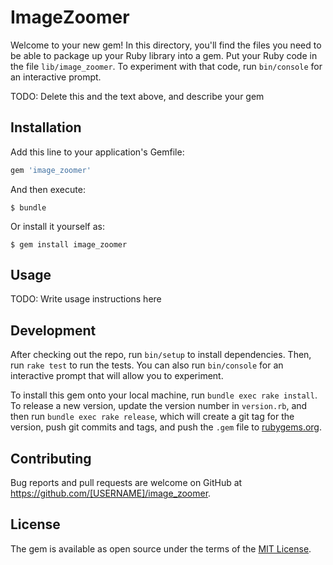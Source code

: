 # ImageZoomer

Welcome to your new gem! In this directory, you'll find the files you need to be able to package up your Ruby library into a gem. Put your Ruby code in the file `lib/image_zoomer`. To experiment with that code, run `bin/console` for an interactive prompt.

TODO: Delete this and the text above, and describe your gem

## Installation

Add this line to your application's Gemfile:

```ruby
gem 'image_zoomer'
```

And then execute:

    $ bundle

Or install it yourself as:

    $ gem install image_zoomer

## Usage

TODO: Write usage instructions here

## Development

After checking out the repo, run `bin/setup` to install dependencies. Then, run `rake test` to run the tests. You can also run `bin/console` for an interactive prompt that will allow you to experiment.

To install this gem onto your local machine, run `bundle exec rake install`. To release a new version, update the version number in `version.rb`, and then run `bundle exec rake release`, which will create a git tag for the version, push git commits and tags, and push the `.gem` file to [rubygems.org](https://rubygems.org).

## Contributing

Bug reports and pull requests are welcome on GitHub at https://github.com/[USERNAME]/image_zoomer.


## License

The gem is available as open source under the terms of the [MIT License](http://opensource.org/licenses/MIT).

